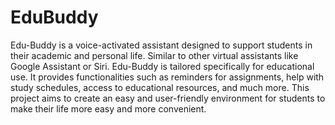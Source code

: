 # EduBuddy
Edu-Buddy is a voice-activated assistant designed to support students in their academic and
personal life. Similar to other virtual assistants like Google Assistant or Siri. Edu-Buddy is
tailored specifically for educational use. It provides functionalities such as reminders for
assignments, help with study schedules, access to educational resources, and much more. This
project aims to create an easy and user-friendly environment for students to make their life
more easy and more convenient.
